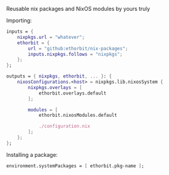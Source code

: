 Reusable nix packages and NixOS modules by yours truly

Importing:
```nix
inputs = {
    nixpkgs.url = "whatever";
    ethorbit = {
        url = "github:ethorbit/nix-packages";
        inputs.nixpkgs.follows = "nixpkgs";
    };
};

outputs = { nixpkgs, ethorbit, ... }: {
    nixosConfigurations.<host> = nixpkgs.lib.nixosSystem {
        nixpkgs.overlays = [
            ethorbit.overlays.default
        ];

        modules = [
            ethorbit.nixosModules.default

            ./configuration.nix
        ];
    };
};
```

Installing a package:
```nix
environment.systemPackages = [ ethorbit.pkg-name ];
```

